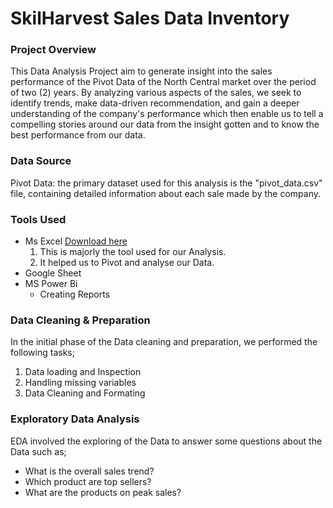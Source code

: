 # SkilHarvest Sales Data Inventory

### Project Overview
This Data Analysis Project aim to generate insight into the sales performance of the Pivot Data of the North Central market over the period of two (2) years. By analyzing various aspects of the sales, we seek to identify trends, make data-driven recommendation, and gain a deeper understanding of the company's performance which then enable us to tell a compelling stories around our data from the insight gotten and to know the best performance from our data.

### Data Source
Pivot Data: the primary dataset used for this analysis is the "pivot_data.csv" file, containing detailed information about each sale made by the company.

### Tools Used

- Ms Excel [Download here](https://microsoft.com)
  1. This is majorly the tool used for our Analysis.
  2. It helped us to Pivot and analyse our Data.
- Google Sheet
- MS Power Bi
  - Creating Reports

### Data Cleaning & Preparation
In the initial phase of the Data cleaning and preparation, we performed the following tasks;
1. Data loading and Inspection
2. Handling missing variables
3. Data Cleaning and Formating

 ### Exploratory Data Analysis
 EDA involved the exploring of the Data to answer some questions about the Data such as;
 - What is the overall sales trend?
 - Which product are top sellers?
 - What are the products on peak sales?
